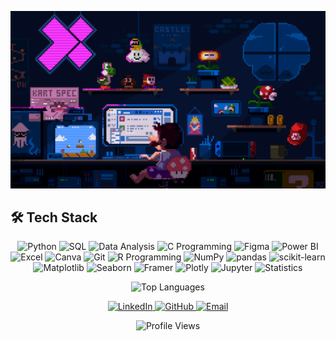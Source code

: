 

![](Resources/gif.gif)


## 🛠️ **Tech Stack**

<p align="center">
  <img src="https://img.shields.io/badge/Python-3670A0?style=for-the-badge&logo=python&logoColor=white" alt="Python" />
  <img src="https://img.shields.io/badge/SQL-F80000?style=for-the-badge&logo=oracle&logoColor=white" alt="SQL" /> 
  <img src="https://img.shields.io/badge/Data%20Analysis-4CAF50?style=for-the-badge&logo=tableau&logoColor=white" alt="Data Analysis" />
  <img src="https://img.shields.io/badge/C%20Programming-FFC107?style=for-the-badge&logo=c&logoColor=white" alt="C Programming" />
  <img src="https://img.shields.io/badge/Figma-C5CAE9?style=for-the-badge&logo=figma&logoColor=white" alt="Figma" />
  <img src="https://img.shields.io/badge/Power%20BI-FFEB3B?style=for-the-badge&logo=power-bi&logoColor=white" alt="Power BI" />
  <img src="https://img.shields.io/badge/Excel-007BFF?style=for-the-badge&logo=microsoft-excel&logoColor=white" alt="Excel" />
  <img src="https://img.shields.io/badge/Canva-E91E63?style=for-the-badge&logo=canva&logoColor=white" alt="Canva" />
  <img src="https://img.shields.io/badge/Git-2C3E55?style=for-the-badge&logo=git&logoColor=white" alt="Git" />
  <img src="https://img.shields.io/badge/R-276DC3?style=for-the-badge&logo=r&logoColor=white" alt="R Programming" />
  <img src="https://img.shields.io/badge/NumPy-013243?style=for-the-badge&logo=numpy&logoColor=white" alt="NumPy" />
  <img src="https://img.shields.io/badge/pandas-150458?style=for-the-badge&logo=pandas&logoColor=white" alt="pandas" /> 
  <img src="https://img.shields.io/badge/scikit%20learn-F7931E?style=for-the-badge&logo=scikit-learn&logoColor=white" alt="scikit-learn" /> 
  <img src="https://img.shields.io/badge/Matplotlib-11557C?style=for-the-badge&logo=matplotlib&logoColor=white" alt="Matplotlib" />  
  <img src="https://img.shields.io/badge/Seaborn-008B8B?style=for-the-badge&logo=seaborn&logoColor=white" alt="Seaborn" />  
  <img src="https://img.shields.io/badge/Framer-7C3AED?style=for-the-badge&logo=framer&logoColor=white" alt="Framer" />
  <img src="https://img.shields.io/badge/Plotly-3F4F75?style=for-the-badge&logo=plotly&logoColor=white" alt="Plotly" />
  <img src="https://img.shields.io/badge/Jupyter-F37626?style=for-the-badge&logo=jupyter&logoColor=white" alt="Jupyter" />
  <img src="https://img.shields.io/badge/Statistics-00897B?style=for-the-badge&logo=statistics&logoColor=white" alt="Statistics" />
</p>


<!-- ## 📊 **GitHub Stats** -->

<div align="center">

  ![Top Languages](https://github-readme-stats.vercel.app/api/top-langs/?username=thomas271001&layout=compact&theme=radical)

</div>

<!-- ## 📫 **Let's Connect** -->

<p align="center">
  <a href="https://www.linkedin.com/in/thomasantomoothedan/">
    <img src="https://img.shields.io/badge/-LinkedIn-blue?style=for-the-badge&logo=Linkedin&logoColor=white" alt="LinkedIn" />
  </a>
  <a href="https://github.com/thomas271001">
    <img src="https://img.shields.io/badge/-GitHub-181717?style=for-the-badge&logo=github" alt="GitHub" />
  </a>
  <a href="mailto:thomas.anto.moothedan@gmail.com">
    <img src="https://img.shields.io/badge/-Email-D14836?style=for-the-badge&logo=gmail&logoColor=white" alt="Email" />
  </a>
</p>

<p align="center">
  <img src="https://komarev.com/ghpvc/?username=thomas271001&color=blue&style=flat-square&label=Profile+Views" alt="Profile Views" />
</p>
